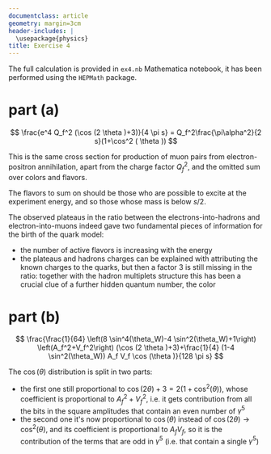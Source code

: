 ```yaml
---
documentclass: article
geometry: margin=3cm
header-includes: |
  \usepackage{physics}
title: Exercise 4
---
```


<!--compile with:-->
<!--pandoc -s -o README.pdf README.md-->

The full calculation is provided in `ex4.nb` Mathematica notebook, it has been
performed using the `HEPMath` package.

# part (a)

$$
\frac{e^4 Q_f^2 (\cos (2 \theta )+3)}{4 \pi  s} =  Q_f^2\frac{\pi\alpha^2}{2 s}(1+\cos^2 ( \theta ))
$$

This is the same cross section for production of muon pairs from
electron-positron annihilation, apart from the charge factor $Q_f^2$, and the
omitted sum over colors and flavors.

The flavors to sum on should be those who are possible to excite at the
experiment energy, and so those whose mass is below $s/2$.

The observed plateaus in the ratio between the electrons-into-hadrons and
electron-into-muons indeed gave two fundamental pieces of information for the
birth of the quark model:

- the number of active flavors is increasing with the energy
- the plateaus and hadrons charges can be explained with attributing the known
  charges to the quarks, but then a factor $3$ is still missing in the ratio:
  together with the hadron multiplets structure this has been a crucial clue of
  a further hidden quantum number, the color

# part (b)

$$
\frac{\frac{1}{64} \left(8 \sin^4(\theta_W)-4 \sin^2(\theta_W)+1\right)
\left(A_f^2+V_f^2\right) (\cos (2 \theta )+3)+\frac{1}{4} (1-4
\sin^2(\theta_W)) A_f V_f \cos (\theta )}{128 \pi  s}
$$

The $\cos (\theta)$ distribution is split in two parts:

- the first one still proportional to $\cos (2 \theta) + 3 = 2 (1 +
  \cos^2(\theta))$, whose coefficient is proportional to $A_f^2 + V_f^2$, i.e.
  it gets contribution from all the bits in the square amplitudes that contain
  an even number of $\gamma^5$
- the second one it's now proportional to $\cos(\theta)$ instead of
  $\cos(2\theta) \to \cos^2(\theta)$, and its coefficient is proportional to
  $A_f V_f$, so it is the contribution of the terms that are odd in $\gamma^5$
  (i.e. that contain a single $\gamma^5$)
